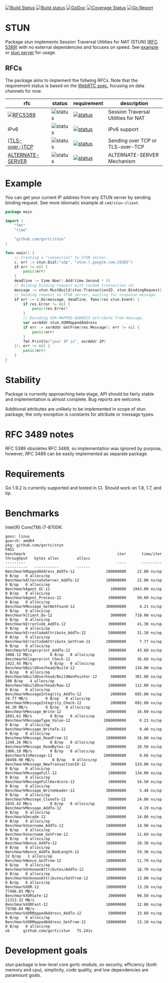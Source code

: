 [![Build Status](https://travis-ci.com/gortc/stun.svg)](https://travis-ci.com/gortc/stun)
[![Build status](https://ci.appveyor.com/api/projects/status/fw3drn3k52mf5ghw/branch/master?svg=true)](https://ci.appveyor.com/project/ernado/stun-j08g0/branch/master)
[![GoDoc](https://godoc.org/github.com/gortc/stun?status.svg)](http://godoc.org/github.com/gortc/stun)
[![Coverage Status](https://coveralls.io/repos/github/gortc/stun/badge.svg?branch=master&v=1)](https://coveralls.io/github/gortc/stun?branch=master)
[![Go Report](https://goreportcard.com/badge/github.com/gortc/stun?camo=retarded)](http://goreportcard.com/report/gortc/stun)

# STUN
Package stun implements Session Traversal Utilities for NAT (STUN) [[RFC 5389](https://tools.ietf.org/html/rfc5389)] with no external dependencies and focuses on speed.
See [example](https://godoc.org/github.com/gortc/stun#example-Message) or [stun server](https://github.com/gortc/stund) for usage.

## RFCs

The package aims to implement the follwing RFCs. Note that the requirement status is based on the [WebRTC spec](https://tools.ietf.org/html/draft-ietf-rtcweb-overview), focusing on data channels for now.

rfc | status | requirement | description
----|--------|-------------|----
[![RFC5389](https://img.shields.io/badge/RFC-5389-blue.svg)](https://tools.ietf.org/html/rfc5389) | ![status](https://img.shields.io/badge/status-beta-green.svg) | [![status](https://img.shields.io/badge/requirement-MUST-green.svg)](https://tools.ietf.org/html/rfc2119) | Session Traversal Utilities for NAT
IPv6 | ![status](https://img.shields.io/badge/status-research-orange.svg) | [![status](https://img.shields.io/badge/requirement-MUST-green.svg)](https://tools.ietf.org/html/rfc2119) | IPv6 support
[(TLS-over-)TCP](https://tools.ietf.org/html/rfc5389#section-7.2.2) | ![status](https://img.shields.io/badge/status-research-orange.svg) | [![status](https://img.shields.io/badge/requirement-MUST-green.svg)](https://tools.ietf.org/html/rfc2119) | Sending over TCP or TLS-over-TCP
[ALTERNATE-SERVER](https://tools.ietf.org/html/rfc5389#section-11) | ![status](https://img.shields.io/badge/status-dev-blue.svg) | [![status](https://img.shields.io/badge/requirement-MUST-green.svg)](https://tools.ietf.org/html/rfc2119) | ALTERNATE-SERVER Mechanism

# Example
You can get your current IP address from any STUN server by sending
binding request. See more idiomatic example at `cmd/stun-client`.
```go
package main

import (
	"fmt"
	"time"

	"github.com/gortc/stun"
)

func main() {
	// Creating a "connection" to STUN server.
	c, err := stun.Dial("udp", "stun.l.google.com:19302")
	if err != nil {
		panic(err)
	}
	deadline := time.Now().Add(time.Second * 5)
	// Bulding binding request with random transaction id.
	message := stun.MustBuild(stun.TransactionID, stun.BindingRequest)
	// Sending request to STUN server, waiting for response message.
	if err := c.Do(message, deadline, func(res stun.Event) {
		if res.Error != nil {
			panic(res.Error)
		}
		// Decoding XOR-MAPPED-ADDRESS attribute from message.
		var xorAddr stun.XORMappedAddress
		if err := xorAddr.GetFrom(res.Message); err != nil {
			panic(err)
		}
		fmt.Println("your IP is", xorAddr.IP)
	}); err != nil {
		panic(err)
	}
}
```

# Stability
Package is currently approaching beta stage, API should be fairly stable
and implementation is almost complete. Bug reports are welcome.

Additional attributes are unlikely to be implemented in scope of stun package,
the only exception is constants for attribute or message types.

# RFC 3489 notes
RFC 5389 obsoletes RFC 3489, so implementation was ignored by purpose, however,
RFC 3489 can be easily implemented as separate package.

# Requirements
Go 1.9.2 is currently supported and tested in CI. Should work on 1.8, 1.7, and tip.

# Benchmarks

Intel(R) Core(TM) i7-8700K:

```
goos: linux
goarch: amd64
pkg: github.com/gortc/stun
PASS
benchmark                                         iter       time/iter      throughput   bytes alloc        allocs
---------                                         ----       ---------      ----------   -----------        ------
BenchmarkMappedAddress_AddTo-12              100000000     22.80 ns/op                        0 B/op   0 allocs/op
BenchmarkAlternateServer_AddTo-12            100000000     22.80 ns/op                        0 B/op   0 allocs/op
BenchmarkAgent_GC-12                           1000000   1943.00 ns/op                        0 B/op   0 allocs/op
BenchmarkAgent_Process-12                     30000000     50.60 ns/op                        0 B/op   0 allocs/op
BenchmarkMessage_GetNotFound-12              300000000      4.21 ns/op                        0 B/op   0 allocs/op
BenchmarkClient_Do-12                          3000000    710.00 ns/op                        0 B/op   0 allocs/op
BenchmarkErrorCode_AddTo-12                   30000000     41.30 ns/op                        0 B/op   0 allocs/op
BenchmarkErrorCodeAttribute_AddTo-12          50000000     31.10 ns/op                        0 B/op   0 allocs/op
BenchmarkErrorCodeAttribute_GetFrom-12       200000000      7.77 ns/op                        0 B/op   0 allocs/op
BenchmarkFingerprint_AddTo-12                 30000000     43.60 ns/op    1008.12 MB/s        0 B/op   0 allocs/op
BenchmarkFingerprint_Check-12                 50000000     36.60 ns/op    1422.45 MB/s        0 B/op   0 allocs/op
BenchmarkBuildOverhead/Build-12               10000000    134.00 ns/op                        0 B/op   0 allocs/op
BenchmarkBuildOverhead/BuildNonPointer-12      5000000    301.00 ns/op                      100 B/op   4 allocs/op
BenchmarkBuildOverhead/Raw-12                 20000000    112.00 ns/op                        0 B/op   0 allocs/op
BenchmarkMessageIntegrity_AddTo-12             2000000    695.00 ns/op      28.77 MB/s        0 B/op   0 allocs/op
BenchmarkMessageIntegrity_Check-12             2000000    692.00 ns/op      46.20 MB/s        0 B/op   0 allocs/op
BenchmarkMessage_Write-12                    100000000     16.60 ns/op    1691.61 MB/s        0 B/op   0 allocs/op
BenchmarkMessageType_Value-12               2000000000      0.23 ns/op                        0 B/op   0 allocs/op
BenchmarkMessage_WriteTo-12                  200000000      8.40 ns/op                        0 B/op   0 allocs/op
BenchmarkMessage_ReadFrom-12                 100000000     16.00 ns/op    1248.26 MB/s        0 B/op   0 allocs/op
BenchmarkMessage_ReadBytes-12                100000000     10.50 ns/op    1906.19 MB/s        0 B/op   0 allocs/op
BenchmarkIsMessage-12                       2000000000      0.66 ns/op   30498.98 MB/s        0 B/op   0 allocs/op
BenchmarkMessage_NewTransactionID-12           3000000    529.00 ns/op                        0 B/op   0 allocs/op
BenchmarkMessageFull-12                       10000000    134.00 ns/op                        0 B/op   0 allocs/op
BenchmarkMessageFullHardcore-12               30000000     54.50 ns/op                        0 B/op   0 allocs/op
BenchmarkMessage_WriteHeader-12              300000000      5.48 ns/op                        0 B/op   0 allocs/op
BenchmarkMessage_CloneTo-12                   50000000     24.00 ns/op    2835.42 MB/s        0 B/op   0 allocs/op
BenchmarkMessage_AddTo-12                    300000000      4.19 ns/op                        0 B/op   0 allocs/op
BenchmarkDecode-12                           100000000     14.80 ns/op                        0 B/op   0 allocs/op
BenchmarkUsername_AddTo-12                   100000000     14.90 ns/op                        0 B/op   0 allocs/op
BenchmarkUsername_GetFrom-12                 100000000     11.60 ns/op                        0 B/op   0 allocs/op
BenchmarkNonce_AddTo-12                      100000000     20.30 ns/op                        0 B/op   0 allocs/op
BenchmarkNonce_AddTo_BadLength-12            100000000     59.30 ns/op                       32 B/op   1 allocs/op
BenchmarkNonce_GetFrom-12                    100000000     11.70 ns/op                        0 B/op   0 allocs/op
BenchmarkUnknownAttributes/AddTo-12          100000000     18.70 ns/op                        0 B/op   0 allocs/op
BenchmarkUnknownAttributes/GetFrom-12        100000000     13.80 ns/op                        0 B/op   0 allocs/op
BenchmarkXOR-12                              100000000     13.20 ns/op   77486.83 MB/s
BenchmarkXORSafe-12                           20000000     90.50 ns/op   11313.32 MB/s
BenchmarkXORFast-12                          100000000     12.80 ns/op   79780.04 MB/s
BenchmarkXORMappedAddress_AddTo-12            50000000     33.60 ns/op                        0 B/op   0 allocs/op
BenchmarkXORMappedAddress_GetFrom-12         100000000     23.10 ns/op                        0 B/op   0 allocs/op
ok  	github.com/gortc/stun	75.241s
```

# Development goals

stun package is low-level core gortc module, so security, efficiency (both memory and cpu), simplicity,
code quality, and low dependencies are paramount goals.
